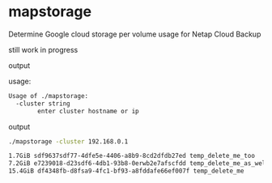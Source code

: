 # mapstorage

Determine Google cloud storage per volume usage for Netap Cloud Backup

still work in progress

output

usage:
```bash
Usage of ./mapstorage:
  -cluster string
        enter cluster hostname or ip
```

output
```bash
./mapstorage -cluster 192.168.0.1

1.7GiB sdf9637sdf77-4dfe5e-4406-a8b9-8cd2dfdb27ed temp_delete_me_too
7.2GiB e7239018-d23sdf6-4db1-93b8-0erwb2e7afscfdd temp_delete_me_as_well
15.4GiB df4348fb-d8fsa9-4fc1-bf93-a8fddafe66ef007f temp_delete_me
```
